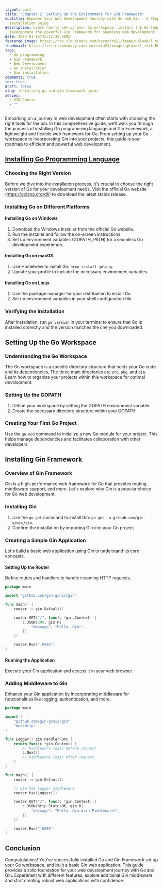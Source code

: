```yaml
---
layout: post
title: "Chapter 2: Setting Up the Environment for GIN Framework"
subtitle: Empower Your Web Development Journey with Go and Gin - A Step-by-Step
  Installation Guide
description: Learn how to set up your Go workspace, install the Go language, and
  incorporate the powerful Gin Framework for seamless web development.
date: 2024-01-15T15:12:38.409Z
featured_image: https://res.cloudinary.com/harendra21/image/upload/l_text:Roboto_30_bold:Chapter%202:%20Setting%20Up%20the%20Environment%20for%20GIN%20Framework,co_rgb:ffffff/golangwithexample/gin-course_ijbjnk.png
thumbnail: https://res.cloudinary.com/harendra21/image/upload/l_text:Roboto_30_bold:Chapter%202:%20Setting%20Up%20the%20Environment%20for%20GIN%20Framework,co_rgb:ffffff/golangwithexample/gin-course_ijbjnk.png
tags:
  - Go programming
  - Gin Framework
  - Web Development
  - Go installation
  - Gin installation
comments: true
toc: true
draft: false
slug: installing-go-and-gin-framework-guide
series:
  - GIN Course
  - ""
---
```

Embarking on a journey in web development often starts with choosing the right tools for the job. In this comprehensive guide, we'll walk you through the process of installing Go programming language and Gin Framework, a lightweight and flexible web framework for Go. From setting up your Go workspace to incorporating Gin into your projects, this guide is your roadmap to efficient and powerful web development.

## [Installing Go Programming Language](https://go.dev/doc/install)

### Choosing the Right Version

Before we dive into the installation process, it's crucial to choose the right version of Go for your development needs. Visit the official Go website (https://golang.org/dl/) to download the latest stable release.

### Installing Go on Different Platforms

#### Installing Go on Windows

1. Download the Windows installer from the official Go website.
2. Run the installer and follow the on-screen instructions.
3. Set up environment variables (GOPATH, PATH) for a seamless Go development experience.

#### Installing Go on macOS

1. Use Homebrew to install Go: `brew install golang`.
2. Update your profile to include the necessary environment variables.

#### Installing Go on Linux

1. Use the package manager for your distribution to install Go.
2. Set up environment variables in your shell configuration file.

### Verifying the Installation

After installation, run `go version` in your terminal to ensure that Go is installed correctly and the version matches the one you downloaded.

## Setting Up the Go Workspace

### Understanding the Go Workspace

The Go workspace is a specific directory structure that holds your Go code and its dependencies. The three main directories are `src`, `pkg`, and `bin`. Learn how to organize your projects within this workspace for optimal development.

### Setting Up the GOPATH

1. Define your workspace by setting the GOPATH environment variable.
2. Create the necessary directory structure within your GOPATH.

### Creating Your First Go Project

Use the `go mod` command to initialize a new Go module for your project. This helps manage dependencies and facilitates collaboration with other developers.

## Installing Gin Framework

### Overview of Gin Framework

Gin is a high-performance web framework for Go that provides routing, middleware support, and more. Let's explore why Gin is a popular choice for Go web development.

### Installing Gin

1. Use the `go get` command to install Gin: `go get -u github.com/gin-gonic/gin`.
2. Confirm the installation by importing Gin into your Go project.

### Creating a Simple Gin Application

Let's build a basic web application using Gin to understand its core concepts.

#### Setting Up the Router

Define routes and handlers to handle incoming HTTP requests.

```go
package main

import "github.com/gin-gonic/gin"

func main() {
    router := gin.Default()

    router.GET("/", func(c *gin.Context) {
        c.JSON(200, gin.H{
            "message": "Hello, Gin!",
        })
    })

    router.Run(":8080")
}
```

#### Running the Application

Execute your Gin application and access it in your web browser.

### Adding Middleware to Gin

Enhance your Gin application by incorporating middleware for functionalities like logging, authentication, and more.

```go
package main

import (
    "github.com/gin-gonic/gin"
    "net/http"
)

func Logger() gin.HandlerFunc {
    return func(c *gin.Context) {
        // Middleware logic before request
        c.Next()
        // Middleware logic after request
    }
}

func main() {
    router := gin.Default()

    // Use the Logger middleware
    router.Use(Logger())

    router.GET("/", func(c *gin.Context) {
        c.JSON(http.StatusOK, gin.H{
            "message": "Hello, Gin with Middleware!",
        })
    })

    router.Run(":8080")
}
```

## Conclusion

Congratulations! You've successfully installed Go and Gin Framework set up your Go workspace, and built a basic Gin web application. This guide provides a solid foundation for your web development journey with Go and Gin. Experiment with different features, explore additional Gin middleware and start creating robust web applications with confidence.